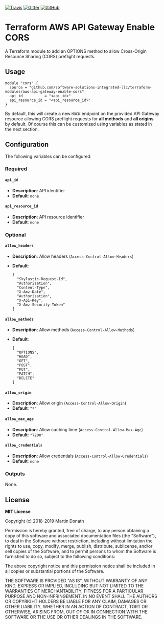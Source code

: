 [![Travis][travis-image]][travis-link]
[![Gitter][gitter-image]][gitter-link]
[![GitHub][github-image]][github-link]

  [travis-image]: https://travis-ci.org/squidfunk/terraform-aws-api-gateway-enable-cors.svg?branch=master
  [travis-link]: https://travis-ci.org/squidfunk/terraform-aws-api-gateway-enable-cors
  [codecov-image]: https://img.shields.io/codecov/c/github/squidfunk/terraform-aws-api-gateway-enable-cors/master.svg
  [codecov-link]: https://codecov.io/gh/squidfunk/terraform-aws-api-gateway-enable-cors
  [gitter-image]: https://badges.gitter.im/squidfunk/terraform-aws-api-gateway-enable-cors.svg
  [gitter-link]: https://gitter.im/squidfunk/terraform-aws-api-gateway-enable-cors
  [github-image]: https://img.shields.io/github/release/squidfunk/terraform-aws-api-gateway-enable-cors.svg
  [github-link]: https://github.com/squidfunk/terraform-aws-api-gateway-enable-cors/releases

# Terraform AWS API Gateway Enable CORS

A Terraform module to add an OPTIONS method to allow Cross-Origin Resource
Sharing (CORS) preflight requests.

## Usage

``` hcl
module "cors" {
  source = "github.com/software-solutions-integrated-llc/terraform-modules/aws-api-gateway-enable-cors"
  api_id          = "<api_id>"
  api_resource_id = "<api_resource_id>"
}
```

By default, this will create a new `MOCK` endpoint on the provided API Gateway
resource allowing CORS preflight requests for **all methods** and
**all origins** by default. Of course this can be customized using variables
as stated in the next section.

## Configuration

The following variables can be configured:

### Required

#### `api_id`

- **Description**: API identifier
- **Default**: `none`

#### `api_resource_id`

- **Description**: API resource identifier
- **Default**: `none`

### Optional

#### `allow_headers`

- **Description**: Allow headers (`Access-Control-Allow-Headers`)
- **Default**:

    ``` hcl
    [
      "Skylastic-Request-Id",
      "Authorization",
      "Content-Type",
      "X-Amz-Date",
      "Authorization",
      "X-Api-Key",
      "X-Amz-Security-Token"
    ]
    ```

#### `allow_methods`

- **Description**: Allow methods (`Access-Control-Allow-Methods`)
- **Default**:

    ``` hcl
    [
      "OPTIONS",
      "HEAD",
      "GET",
      "POST",
      "PUT",
      "PATCH",
      "DELETE"
    ]
    ```
#### `allow_origin`

- **Description**: Allow origin (`Access-Control-Allow-Origin`)
- **Default**: `"*"`

#### `allow_max_age`

- **Description**: Allow caching time (`Access-Control-Allow-Max-Age`)
- **Default**: `"7200"`

#### `allow_credentials`

- **Description**: Allow credentials (`Access-Control-Allow-Credentials`)
- **Default**: `none`

### Outputs

None.

## License

**MIT License**

Copyright (c) 2018-2019 Martin Donath

Permission is hereby granted, free of charge, to any person obtaining a copy
of this software and associated documentation files (the "Software"), to
deal in the Software without restriction, including without limitation the
rights to use, copy, modify, merge, publish, distribute, sublicense, and/or
sell copies of the Software, and to permit persons to whom the Software is
furnished to do so, subject to the following conditions:

The above copyright notice and this permission notice shall be included in
all copies or substantial portions of the Software.

THE SOFTWARE IS PROVIDED "AS IS", WITHOUT WARRANTY OF ANY KIND, EXPRESS OR
IMPLIED, INCLUDING BUT NOT LIMITED TO THE WARRANTIES OF MERCHANTABILITY,
FITNESS FOR A PARTICULAR PURPOSE AND NON-INFRINGEMENT. IN NO EVENT SHALL THE
AUTHORS OR COPYRIGHT HOLDERS BE LIABLE FOR ANY CLAIM, DAMAGES OR OTHER
LIABILITY, WHETHER IN AN ACTION OF CONTRACT, TORT OR OTHERWISE, ARISING
FROM, OUT OF OR IN CONNECTION WITH THE SOFTWARE OR THE USE OR OTHER DEALINGS
IN THE SOFTWARE.
